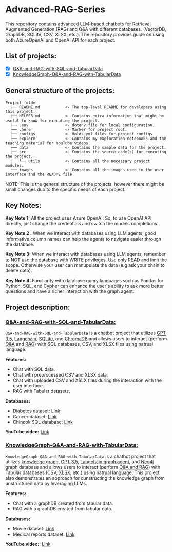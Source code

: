 # Advanced-RAG-Series
This repository contains advanced LLM-based chatbots for Retrieval Augmented Generation (RAG) and Q&A with different databases. (VectorDB, GraphDB, SQLite, CSV, XLSX, etc.). The repository provides guide on using both AzureOpenAI and OpenAI API for each project.

## List of projects:
- [x] [Q&A-and-RAG-with-SQL-and-TabularData](#Q&A-and-RAG-with-SQL-and-TabularData)
- [x] [KnowledgeGraph-Q&A-and-RAG-with-TabularData](#KnowledgeGraph-Q&A-and-RAG-with-TabularData)

## General structure of the projects:

```
Project-folder
  ├── README.md           <- The top-level README for developers using this project.
  ├── HELPER.md           <- Contains extra information that might be useful to know for executing the project.
  ├── .env                <- dotenv file for local configuration.
  ├── .here               <- Marker for project root.
  ├── configs             <- Holds yml files for project configs
  ├── explore             <- Contains my exploration notebooks and the teaching material for YouTube videos. 
  ├── data                <- Contains the sample data for the project.
  ├── src                 <- Contains the source code(s) for executing the project.
  |   └── utils           <- Contains all the necessary project modules. 
  └── images              <- Contains all the images used in the user interface and the README file. 
```
NOTE: This is the general structure of the projects, however there might be small changes duo to the specific needs of each project.

## Key Notes:
**Key Note 1:** All the project uses Azure OpenAI. So, to use OpenAI API directly, just change the credentials and switch the models completions.

**Key Note 2 :** When we interact with databases using LLM agents, good informative column names can help the agents to navigate easier through the database.

**Key Note 3:** When we interact with databases using LLM agents, remember to NOT use the database with WRITE privileges. Use only READ and limit the scope. Otherwise your user can manupulate the data (e.g ask your chain to delete data).

**Key Note 4:** Familiarity with database query languages such as Pandas for Python, SQL, and Cypher can enhance the user's ability to ask more better questions and have a richer interaction with the graph agent.

## Project description:
<!-- ==================================== -->
<!-- Q&A-and-RAG-with-SQL-and-TabularData -->
<!-- ==================================== -->
<a id="Chat-SQL"></a>
<h3><a style=" white-space:nowrap; " href="https://github.com/Farzad-R/Advanced-RAG-Series/tree/main/Q&A-and-RAG-with-SQL-and-TabularData"><b>Q&A-and-RAG-with-SQL-and-TabularData:</b></a></h3>

`Q&A-and-RAG-with-SQL-and-TabularData` is a chatbot project that utilizes <u>GPT 3.5</u>, <u>Langchain</u>, <u>SQLite</u>, and <u>ChromaDB</u> and allows users to interact (perform <u>Q&A</u> and <u>RAG</u>) with SQL databases, CSV, and XLSX files using natrual language.

**Features:**
- Chat with SQL data.
- Chat with preprocessed CSV and XLSX data.
- Chat with uploaded CSV and XSLX files during the interaction with the user interface.
- RAG with Tabular datasets.

**Databases:**
- Diabetes dataset: [Link](https://www.kaggle.com/datasets/akshaydattatraykhare/diabetes-dataset?resource=download&select=diabetes.csv)
- Cancer dataset: [Link](https://www.kaggle.com/datasets/rohansahana/breast-cancer-dataset-for-beginners?select=train.csv)
- Chinook SQL database: [Link](https://database.guide/2-sample-databases-sqlite/)

**YouTube video:** [Link](https://youtu.be/ZtltjSjFPDg?si=YdIeYcFeP4yzTXKQ)

<!-- =========================================== -->
<!-- KnowledgeGraph-Q&A-and-RAG-with-TabularData -->
<!-- =========================================== -->
<a id="KnowledgeGraph-Q&A-and-RAG-with-TabularData"></a>
<h3><a style=" white-space:nowrap; " href="https://github.com/Farzad-R/Advanced-RAG-Series/tree/main/KnowledgeGraph-Q&A-and-RAG-with-TabularData"><b>KnowledgeGraph-Q&A-and-RAG-with-TabularData:</b></a></h3>

`KnowledgeGraph-Q&A-and-RAG-with-TabularData` is a chatbot project that utilizes <u>knowledge graph</u>, <u>GPT 3.5</u>, <u>Langchain graph agent</u>, and <u>Neo4j</u> graph database and allows users to interact (perform <u>Q&A and RAG</u>) with Tabular databases (CSV, XLSX, etc.) using natrual language. This project also demonstrates an approach for cunstructing the knowledge graph from unstructured data by leveraging LLMs.

**Features:**
- Chat with a graphDB created from tabular data.
- RAG with a graphDB created from tabular data.

**Databases:**
- Movie dataset: [Link](https://raw.githubusercontent.com/tomasonjo/blog-datasets/main/movies/movies_small.csv)
- Medical reports dataset: [Link](https://github.com/neo4j-partners/neo4j-generative-ai-azure/tree/main/ingestion/data)

**YouTube video:**: [Link](https://youtu.be/3NP1llvtrbI?si=pcL3_StQvqjjnkm9)

